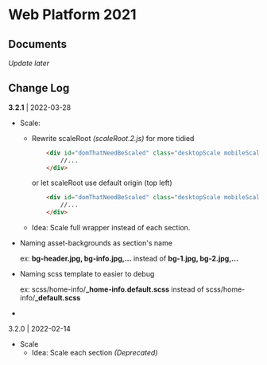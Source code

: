 # Web Platform 2021

## Documents

*Update later*


## Change Log
**3.2.1** | 2022-03-28
- Scale:
  - Rewrite scaleRoot *(scaleRoot.2.js)* for more tidied
    ```html
        <div id="domThatNeedBeScaled" class="desktopScale mobileScale" data-desktop-origin="top left" data-mobile-origin="top right">
            //...
        </div>
    ```
    or let scaleRoot use default origin (top left)
    ```html
        <div id="domThatNeedBeScaled" class="desktopScale mobileScale">
            //...
        </div>
    ```
  - Idea: Scale full wrapper instead of each section.
  
- Naming asset-backgrounds as section's name

    ex: **bg-header.jpg, bg-info.jpg,...** instead of **bg-1.jpg, bg-2.jpg,...**
- Naming scss template to easier to debug 

    ex: scss/home-info/**_home-info.default.scss** instead of scss/home-info/**_default.scss**
- 

3.2.0 | 2022-02-14
- Scale
  - Idea: Scale each section  *(Deprecated)*
